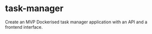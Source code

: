 # task-manager
Create an MVP Dockerised task manager application with an API and a frontend interface.
